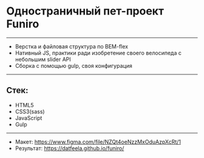 # Одностраничный пет-проект Funiro
____
- Верстка и файловая структура по BEM-flex
- Нативный JS, практики ради изобретение своего велосипеда с небольшим slider API
- Сборка с помощью gulp, своя конфигурация
____
## Стек:

- HTML5
- CSS3(sass)
- JavaScript
- Gulp
____
- Макет: https://www.figma.com/file/NZQt4oeNzzMxOduAzpXcRt/1
- Результат: https://datfeela.github.io/funiro/
